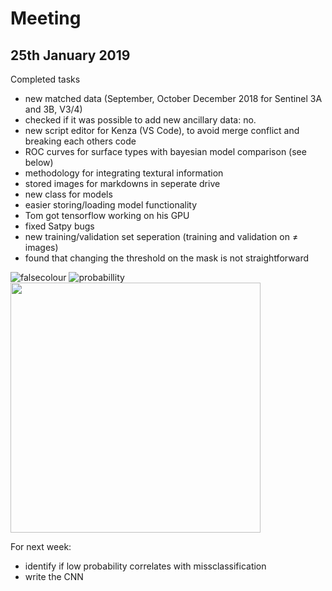 # Meeting 
## 25th January 2019

Completed tasks
- new matched data (September, October December 2018 for Sentinel 3A and 3B, V3/4)
- checked if it was possible to add new ancillary data: no.
- new script editor for Kenza (VS Code), to avoid merge conflict and breaking each others code
- ROC curves for surface types with bayesian model comparison (see below)
- methodology for integrating textural information
- stored images for markdowns in seperate drive
- new class for models 
- easier storing/loading model functionality
- Tom got tensorflow working on his GPU 
- fixed Satpy bugs
- new training/validation set seperation (training and validation on ≠ images)
- found that changing the threshold on the mask is not straightforward 

![falsecolour](http://www.hep.ph.ic.ac.uk/~kt2015/FCI.png)
![probabillity](http://www.hep.ph.ic.ac.uk/~kt2015/Probability.png)
<img src=(http://www.hep.ph.ic.ac.uk/~kt2015/Flowchart.png width="400"> 


For next week: 
- identify if low probability correlates with missclassification
- write the CNN

